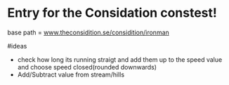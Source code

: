 # Entry for the Considation constest!

base path = www.theconsidition.se/considition/ironman

#ideas

- check how long its running straigt and add them up to the speed value and choose speed closed(rounded downwards)
- Add/Subtract value from stream/hills

